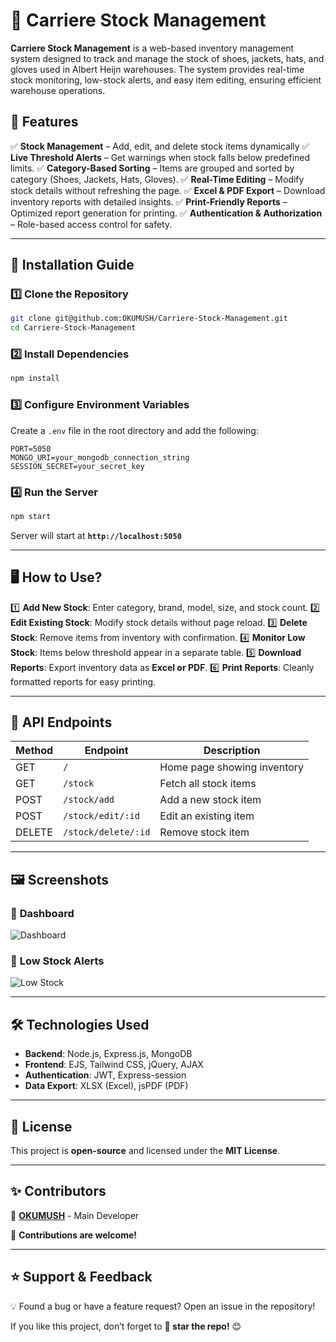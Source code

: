 # 🚀 Carriere Stock Management

**Carriere Stock Management** is a web-based inventory management system designed to track and manage the stock of shoes, jackets, hats, and gloves used in Albert Heijn warehouses. The system provides real-time stock monitoring, low-stock alerts, and easy item editing, ensuring efficient warehouse operations.

## 📌 **Features**

✅ **Stock Management** – Add, edit, and delete stock items dynamically
✅ **Live Threshold Alerts** – Get warnings when stock falls below predefined limits.
✅ **Category-Based Sorting** – Items are grouped and sorted by category (Shoes, Jackets, Hats, Gloves).
✅ **Real-Time Editing** – Modify stock details without refreshing the page.
✅ **Excel & PDF Export** – Download inventory reports with detailed insights.
✅ **Print-Friendly Reports** – Optimized report generation for printing.
✅ **Authentication & Authorization** – Role-based access control for safety.

---

## 🔧 **Installation Guide**

### 1️⃣ Clone the Repository
```sh
git clone git@github.com:OKUMUSH/Carriere-Stock-Management.git
cd Carriere-Stock-Management
```

### 2️⃣ Install Dependencies
```sh
npm install
```

### 3️⃣ Configure Environment Variables
Create a `.env` file in the root directory and add the following:
```env
PORT=5050
MONGO_URI=your_mongodb_connection_string
SESSION_SECRET=your_secret_key
```

### 4️⃣ Run the Server
```sh
npm start
```

Server will start at **`http://localhost:5050`**

---

## 🖥️ **How to Use?**

1️⃣ **Add New Stock**: Enter category, brand, model, size, and stock count.
2️⃣ **Edit Existing Stock**: Modify stock details without page reload.
3️⃣ **Delete Stock**: Remove items from inventory with confirmation.
4️⃣ **Monitor Low Stock**: Items below threshold appear in a separate table.
5️⃣ **Download Reports**: Export inventory data as **Excel or PDF**.
6️⃣ **Print Reports**: Cleanly formatted reports for easy printing.

---

## 📡 **API Endpoints**

| Method | Endpoint          | Description                  |
|--------|------------------|------------------------------|
| GET    | `/`              | Home page showing inventory |
| GET    | `/stock`         | Fetch all stock items       |
| POST   | `/stock/add`     | Add a new stock item        |
| POST   | `/stock/edit/:id` | Edit an existing item      |
| DELETE | `/stock/delete/:id` | Remove stock item         |

---

## 🖼️ **Screenshots**

### 🔹 **Dashboard**
![Dashboard](https://via.placeholder.com/800x400?text=Dashboard+Screenshot)

### 🔹 **Low Stock Alerts**
![Low Stock](https://via.placeholder.com/800x400?text=Low+Stock+Warning)

---

## 🛠️ **Technologies Used**
- **Backend**: Node.js, Express.js, MongoDB
- **Frontend**: EJS, Tailwind CSS, jQuery, AJAX
- **Authentication**: JWT, Express-session
- **Data Export**: XLSX (Excel), jsPDF (PDF)

---

## 📜 **License**
This project is **open-source** and licensed under the **MIT License**.

---

## ✨ **Contributors**
👤 **[OKUMUSH](https://github.com/OKUMUSH)** - Main Developer

👥 **Contributions are welcome!**

---

## ⭐ **Support & Feedback**
💡 Found a bug or have a feature request? Open an issue in the repository!

If you like this project, don’t forget to **🌟 star the repo!** 😊

